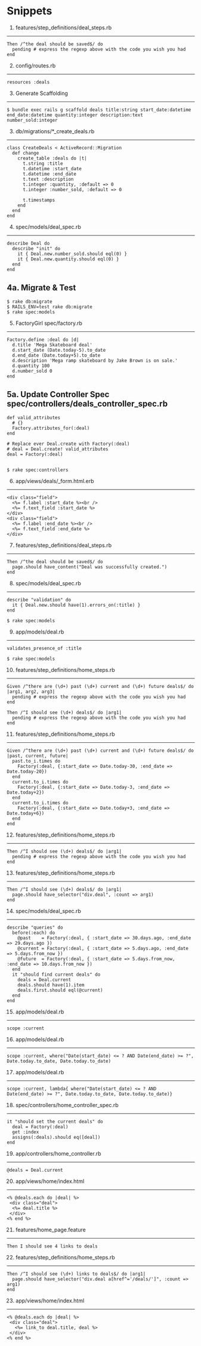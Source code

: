 Snippets
========

1. features/step_definitions/deal_steps.rb
------------------------------------------

    Then /^the deal should be saved$/ do
      pending # express the regexp above with the code you wish you had
    end

2. config/routes.rb
-------------------

    resources :deals

3. Generate Scaffolding
-----------------------

    $ bundle exec rails g scaffold deals title:string start_date:datetime end_date:datetime quantity:integer description:text number_sold:integer

3. db/migrations/*_create_deals.rb
----------------------------------

    class CreateDeals < ActiveRecord::Migration
      def change
        create_table :deals do |t|
          t.string :title
          t.datetime :start_date
          t.datetime :end_date
          t.text :description
          t.integer :quantity, :default => 0
          t.integer :number_sold, :default => 0

          t.timestamps
        end
      end
    end


4. spec/models/deal_spec.rb
---------------------------

    describe Deal do
      describe "init" do
        it { Deal.new.number_sold.should eql(0) }
        it { Deal.new.quantity.should eql(0) }
      end
    end

4a. Migrate & Test
------------------

    $ rake db:migrate
    $ RAILS_ENV=test rake db:migrate
    $ rake spec:models

5. FactoryGirl spec/factory.rb
------------------------------

    Factory.define :deal do |d|
      d.title 'Mega Skateboard deal'
      d.start_date (Date.today-5).to_date
      d.end_date (Date.today+5).to_date
      d.description 'Mega ramp skateboard by Jake Brown is on sale.'
      d.quantity 100
      d.number_sold 0
    end

5a. Update Controller Spec spec/controllers/deals_controller_spec.rb
--------------------------------------------------------------------

    def valid_attributes
      # {}
      Factory.attributes_for(:deal)
    end

    # Replace ever Deal.create with Factory(:deal)
    # deal = Deal.create! valid_attributes
    deal = Factory(:deal)


    $ rake spec:controllers

6. app/views/deals/_form.html.erb
---------------------------------

    <div class="field">
      <%= f.label :start_date %><br />
      <%= f.text_field :start_date %>
    </div>
    <div class="field">
      <%= f.label :end_date %><br />
      <%= f.text_field :end_date %>
    </div>

7. features/step_definitions/deal_steps.rb
------------------------------------------

    Then /^the deal should be saved$/ do
      page.should have_content("Deal was successfully created.")
    end

8. spec/models/deal_spec.rb
---------------------------

    describe "validation" do
      it { Deal.new.should have(1).errors_on(:title) }    
    end

    $ rake spec:models

9. app/models/deal.rb
---------------------

    validates_presence_of :title

    $ rake spec:models

10. features/step_definitions/home_steps.rb
-------------------------------------------

    Given /^there are (\d+) past (\d+) current and (\d+) future deals$/ do |arg1, arg2, arg3|
      pending # express the regexp above with the code you wish you had
    end

    Then /^I should see (\d+) deals$/ do |arg1|
      pending # express the regexp above with the code you wish you had
    end

11. features/step_definitions/home_steps.rb
-------------------------------------------

    Given /^there are (\d+) past (\d+) current and (\d+) future deals$/ do |past, current, future|
      past.to_i.times do
        Factory(:deal, {:start_date => Date.today-30, :end_date => Date.today-20})
      end
      current.to_i.times do
        Factory(:deal, {:start_date => Date.today-3, :end_date => Date.today+2})
      end
      current.to_i.times do
        Factory(:deal, {:start_date => Date.today+3, :end_date => Date.today+6})
      end
    end

12. features/step_definitions/home_steps.rb
-------------------------------------------

    Then /^I should see (\d+) deals$/ do |arg1|
      pending # express the regexp above with the code you wish you had
    end

13. features/step_definitions/home_steps.rb
-------------------------------------------

    Then /^I should see (\d+) deals$/ do |arg1|
      page.should have_selector("div.deal", :count => arg1)
    end

14. spec/models/deal_spec.rb
----------------------------

    describe "queries" do
      before(:each) do
        @past    = Factory(:deal, { :start_date => 30.days.ago, :end_date => 29.days.ago })
        @current = Factory(:deal, { :start_date => 5.days.ago, :end_date => 5.days.from_now })
        @future  = Factory(:deal, { :start_date => 5.days.from_now, :end_date => 10.days.from_now })
      end
      it "should find current deals" do
        deals = Deal.current
        deals.should have(1).item
        deals.first.should eql(@current)
      end
    end


15. app/models/deal.rb 
----------------------

    scope :current

16. app/models/deal.rb 
----------------------

    scope :current, where("Date(start_date) <= ? AND Date(end_date) >= ?", Date.today.to_date, Date.today.to_date)

17. app/models/deal.rb 
----------------------

    scope :current, lambda{ where("Date(start_date) <= ? AND Date(end_date) >= ?", Date.today.to_date, Date.today.to_date)}

18. spec/controllers/home_controller_spec.rb
--------------------------------------------

    it "should set the current deals" do
      deal = Factory(:deal)
      get :index
      assigns(:deals).should eq([deal])
    end

19. app/controllers/home_controller.rb
--------------------------------------

    @deals = Deal.current


20. app/views/home/index.html
-----------------------------

    <% @deals.each do |deal| %>
     <div class="deal">
      <%= deal.title %>
     </div>
    <% end %>

21. features/home_page.feature
------------------------------

    Then I should see 4 links to deals
    
22. features/step_definitions/home_steps.rb
-------------------------------------------

    Then /^I should see (\d+) links to deals$/ do |arg1|
      page.should have_selector("div.deal a[href^='/deals/']", :count => arg1)
    end
    
23. app/views/home/index.html
-----------------------------

    <% @deals.each do |deal| %>
     <div class="deal">
       <%= link_to deal.title, deal %>
     </div>
    <% end %>
